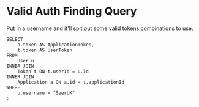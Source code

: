 
# Valid Auth Finding Query

Put in a username and it'll spit out some valid tokens combinations to use.

    SELECT 
        a.token AS ApplicationToken, 
        t.token AS UserToken
    FROM 
        User u 
    INNER JOIN
        Token t ON t.userId = u.id
    INNER JOIN
        Application a ON a.id = t.applicationId
    WHERE
        u.username = "SeerUK"
    ;

